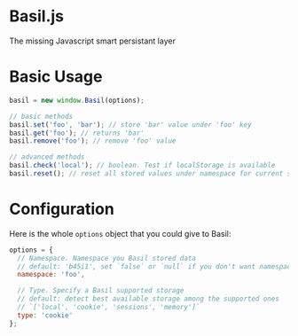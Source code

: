 # Basil.js

The missing Javascript smart persistant layer

# Basic Usage

```javascript
basil = new window.Basil(options);

// basic methods
basil.set('foo', 'bar'); // store 'bar' value under 'foo' key
basil.get('foo'); // returns 'bar'
basil.remove('foo'); // remove 'foo' value

// advanced methods
basil.check('local'); // boolean. Test if localStorage is available
basil.reset(); // reset all stored values under namespace for current storage
```

# Configuration

Here is the whole `options` object that you could give to Basil:

```javascript
options = {
  // Namespace. Namespace you Basil stored data
  // default: 'b45i1', set `false` or `null` if you don't want namespace
  namespace: 'foo',

  // Type. Specify a Basil supported storage
  // default: detect best available storage among the supported ones
  // `['local', 'cookie', 'sessions', 'memory']`
  type: 'cookie'
};
```
